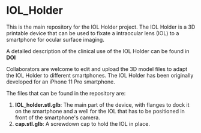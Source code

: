 # IOL_Holder

This is the main repository for the IOL Holder project.
The IOL Holder is a 3D printable device that can be used to fixate a intraocular lens (IOL) to a smartphone for ocular surface imaging.

A detailed description of the clinical use of the IOL Holder can be found in __DOI__

Collaborators are welcome to edit and upload the 3D model files to adapt the IOL Holder to different smartphones.
The IOL Holder has been originally developed for an iPhone 11 Pro smartphone.

The files that can be found in the repository are:

1. **IOL_holder.stl.glb**: The main part of the device, with flanges to dock it on the smartphone and a well for the IOL that has to be positioned in front of the smartphone's camera.
2. **cap.stl.glb**: A screwdown cap to hold the IOL in place.
